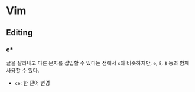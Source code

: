 # Vim

## Editing

### c*

글을 잘라내고 다른 문자를 삽입할 수 있다는 점에서 `s`와 비슷하지만, `e`, `E`, `$` 등과 함께 사용할 수 있다.

- `ce`: 한 단어 변경
